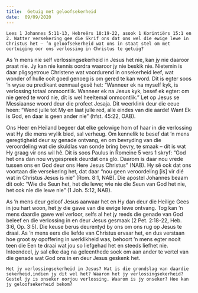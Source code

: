 ```yaml
---
title:  Getuig met geloofsekerheid
date:  09/09/2020
---
```


`Lees 1 Johannes 5:11-13, Hebreërs 10:19-22, asook 1 Korintiërs 15:1 en 2. Watter versekering gee die Skrif ons dat ons wel die ewige lewe in Christus het – ’n geloofsekerheid wat ons in staat stel om met oortuiging oor ons verlossing in Christus te getuig?`

As ’n mens nie self verlossingsekerheid in Jesus het nie, kan jy nie daaroor praat nie. Jy kan nie kennis oordra waaroor jy nie beskik nie. Nietemin is daar pligsgetroue Christene wat voordurend in onsekerheid leef, wat wonder of hulle ooit goed genoeg is om gered te kan word. Dit is egter soos ’n wyse ou predikant eenmaal gesê het: “Wanneer ek na myself kyk, is verlossing totaal onmoontlik. Wanneer ek na Jesus kyk, besef ek egter: om nie gered te word nie, dít is wel heeltemal onmoontlik.” Let op Jesus se Messiaanse woord deur die profeet Jesaja. Dit weerklink deur die eeue heen: “Wend julle tot My en laat julle red, alle eindes van die aarde! Want Ek is God, en daar is geen ander nie” (hfst. 45:22, OAB).

Ons Heer en Heiland begeer dat elke gelowige hom of haar in die verlossing wat Hy die mens vrylik bied, sal verheug. Om kennelik te besef dat ’n mens geregtigheid deur sy genade ontvang, en om bevryding van die veroordeling wat die skuldlas van sonde bring bevry, te smaak – dít is wat Hy graag vir ons wil hê. Dit is soos Paulus in Romeine 5 vers 1 skryf: “God het ons dan nou vrygespreek deurdat ons glo. Daarom is daar nou vrede tussen ons en God deur ons Here Jesus Christus” (NAB). Hy sê ook dat ons voortaan die versekering het, dat daar “nou geen veroordeling [is] vir dié wat in Christus Jesus is nie” (Rom. 8:1, NAB). Die apostel Johannes beaam dit ook: “Wie die Seun het, het die lewe; wie nie die Seun van God het nie, het ook nie die lewe nie” (1 Joh. 5:12, NAB).

As ’n mens deur geloof Jesus aanvaar het en Hy dan deur die Heilige Gees in jou hart woon, het jy die gawe van die ewige lewe ontvang. Tog kan ’n mens daardie gawe wel verloor, selfs al het jy reeds die genade van God beleef en die verlossing in en deur Jesus gesmaak (2 Pet. 2:18-22, Heb. 3:6, Op. 3:5). Die keuse berus deurentyd by ons om ons rug op Jesus te draai. As ’n mens eers die liefde van Christus ervaar het, en dus verstaan hoe groot sy opoffering in werklikheid was, behoort ’n mens egter nooit teen die Een te draai wat jou so liefgehad het en steeds liefhet nie. Inteendeel, jy sal elke dag na geleenthede soek om aan ander te vertel van die genade wat God ons in en deur Jesus geskenk het.

`Het jy verlossingsekerheid in Jesus? Wat is die grondslag van daardie sekerheid,indien jy dit wel het? Waarom het jy verlossingsekerheid? Gestel jy is onseker oorjou verlossing. Waarom is jy onseker? Hoe kan jy geloofsekerheid bekom?`